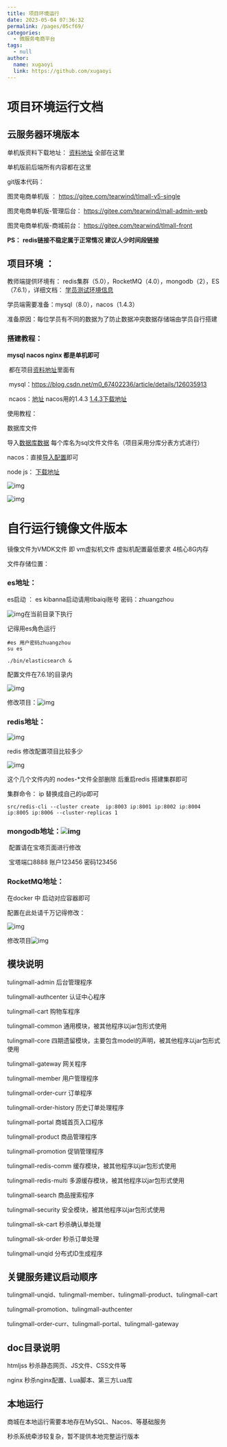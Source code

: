```yaml
---
title: 项目环境运行
date: 2023-05-04 07:36:32
permalink: /pages/05cf69/
categories: 
  - 微服务电商平台
tags: 
  - null
author: 
  name: xugaoyi
  link: https://github.com/xugaoyi
---
```

# **项目环境运行文档**

## **云服务器环境版本**

单机版资料下载地址： [资料地址](https://pan.baidu.com/s/1EdBGDC8z5DmuO1bQA8MGAw?pwd=33eq) 全部在这里

单机版前后端所有内容都在这里

git版本代码：

图灵电商单机版 ： https://gitee.com/tearwind/tlmall-v5-single

图灵电商单机版-管理后台： https://gitee.com/tearwind/mall-admin-web

图灵电商单机版-商城前台： https://gitee.com/tearwind/tlmall-front



**PS：** **redis链接不稳定属于正常情况 建议人少时间段链接** 

## **项目环境 ：**

教师端提供环境有： redis集群（5.0），RocketMQ（4.0），mongodb（2），ES（7.6.1），详细文档： [学员测试环境信息](https://docs.qq.com/sheet/DUWFjZEhaaU5qT0pi?tab=BB08J2)

学员端需要准备：mysql（8.0），nacos（1.4.3）

​	准备原因：每位学员有不同的数据为了防止数据冲突数据存储端由学员自行搭建

### **搭建教程：**

**mysql nacos  nginx 都是单机即可**

​	都在项目[资料地址](https://pan.baidu.com/s/1EdBGDC8z5DmuO1bQA8MGAw?pwd=33eq)里面有

​	mysql：https://blog.csdn.net/m0_67402236/article/details/126035913

​	ncaos：[地址](http://note.youdao.com/noteshare?id=1d1d46feb6ea71fc0cc7d00d477037ee&sub=B2D587DD51884BCE826D09536F567629)   nacos用的1.4.3  [1.4.3下载地址](https://github.com/alibaba/nacos/releases/download/1.4.3/nacos-server-1.4.3.zip)

使用教程：

数据库文件 

导入[数据库数据](https://pan.baidu.com/s/1371CvraywYF-F7IMyFSEtg?pwd=lmp6) 每个库名为sql文件文件名（项目采用分库分表方式进行）

nacos：直接[导入配置](https://pan.baidu.com/s/11YgxIWI_A0oFvz-dAytIqQ?pwd=bhgk)即可 

node js： [下载地址](https://pan.baidu.com/s/1PR0TVNBBhgLovwmrH86BeQ?pwd=cl15)

![img](https://img.jssjqd.cn//AgAACJ_tMFBJeNkvUg9F_LEN1sGrG78N.png)

![img](https://img.jssjqd.cn//AgAACJ_tMFCF5M39hK5PhJ0x_v2VhZPD.png)

# **自行运行镜像文件版本**

镜像文件为VMDK文件 即 vm虚拟机文件 虚拟机配置最低要求 4核心8G内存

文件存储位置：

### 	**es地址：**

es启动 ： es kibanna启动请用tlbaiqi账号 密码：zhuangzhou

![img](https://img.jssjqd.cn//AgAACJ_tMFADWv9-wRtEl7l6ZWPks4bB.png)在当前目录下执行

记得用es角色运行



```
#es 用户密码zhuangzhou
su es 
```







```
./bin/elasticsearch &
```





配置文件在7.6.1的目录内

![img](https://img.jssjqd.cn//AgAACJ_tMFD4XuGpYZhJ0aBm3Tkm80qO.png)

修改项目：![img](https://img.jssjqd.cn//AgAACJ_tMFBej5Q4hwpK3J6uQHtSFPFh.png)

### 	**redis地址：**

![img](https://img.jssjqd.cn//AgAACJ_tMFCQtDUWMKFMFIBVGPZB7ChV.png)

redis 修改配置项目比较多少

![img](https://img.jssjqd.cn//AgAACJ_tMFBJckV0qohBrInPpzx4tPxV.png)

这个几个文件内的 nodes-*文件全部删除 后重启redis 搭建集群即可

集群命令： ip 替换成自己的ip即可



```
src/redis-cli --cluster create  ip:8003 ip:8001 ip:8002 ip:8004 ip:8005 ip:8006 --cluster-replicas 1
```





### 	**mongodb地址：**![img](https://img.jssjqd.cn//AgAACJ_tMFD-H9tsO-ZCe7paS_zj3742.png)

​		配置请在宝塔页面进行修改

​			宝塔端口8888 账户123456 密码123456

### 	**RocketMQ地址：**

在docker 中 启动对应容器即可

配置在此处请千万记得修改：

![img](https://img.jssjqd.cn//AgAACJ_tMFBXPkROgttIYaf3uMD6kFmv.png)

修改项目![img](https://img.jssjqd.cn//202304260121464.png)

## **模块说明**

tulingmall-admin 后台管理程序 

tulingmall-authcenter 认证中心程序 

tulingmall-cart 购物车程序 

tulingmall-common 通用模块，被其他程序以jar包形式使用 

tulingmall-core 四期遗留模块，主要包含model的声明，被其他程序以jar包形式使用 

tulingmall-gateway 网关程序 

tulingmall-member 用户管理程序 

tulingmall-order-curr 订单程序 

tulingmall-order-history 历史订单处理程序

tulingmall-portal 商城首页入口程序 

tulingmall-product 商品管理程序 

tulingmall-promotion 促销管理程序

tulingmall-redis-comm 缓存模块，被其他程序以jar包形式使用

tulingmall-redis-multi 多源缓存模块，被其他程序以jar包形式使用

tulingmall-search 商品搜索程序 

tulingmall-security 安全模块，被其他程序以jar包形式使用 

tulingmall-sk-cart 秒杀确认单处理

tulingmall-sk-order 秒杀订单处理

tulingmall-unqid 分布式ID生成程序 

## **关键服务建议启动顺序**

tulingmall-unqid、tulingmall-member、tulingmall-product、tulingmall-cart

tulingmall-promotion、tulingmall-authcenter

tulingmall-order-curr、tulingmall-portal、tulingmall-gateway

## **doc目录说明**

htmljss 秒杀静态网页、JS文件、CSS文件等

nginx 秒杀nginx配置、Lua脚本、第三方Lua库

##  **本地运行**

商城在本地运行需要本地存在MySQL、Nacos、等基础服务

秒杀系统牵涉较复杂，暂不提供本地完整运行版本